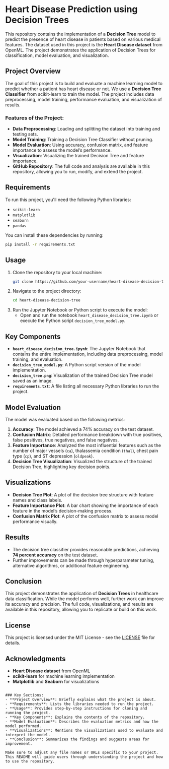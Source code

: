 # Heart Disease Prediction using Decision Trees

This repository contains the implementation of a **Decision Tree** model to predict the presence of heart disease in patients based on various medical features. The dataset used in this project is the **Heart Disease dataset** from OpenML. The project demonstrates the application of Decision Trees for classification, model evaluation, and visualization.

## Project Overview

The goal of this project is to build and evaluate a machine learning model to predict whether a patient has heart disease or not. We use a **Decision Tree Classifier** from scikit-learn to train the model. The project includes data preprocessing, model training, performance evaluation, and visualization of results.

### Features of the Project:
- **Data Preprocessing**: Loading and splitting the dataset into training and testing sets.
- **Model Training**: Training a Decision Tree Classifier without pruning.
- **Model Evaluation**: Using accuracy, confusion matrix, and feature importance to assess the model’s performance.
- **Visualization**: Visualizing the trained Decision Tree and feature importance.
- **GitHub Repository**: The full code and analysis are available in this repository, allowing you to run, modify, and extend the project.

## Requirements

To run this project, you'll need the following Python libraries:

- `scikit-learn`
- `matplotlib`
- `seaborn`
- `pandas`

You can install these dependencies by running:

```bash
pip install -r requirements.txt
```

## Usage

1. Clone the repository to your local machine:
   ```bash
   git clone https://github.com/your-username/heart-disease-decision-tree.git
   ```
2. Navigate to the project directory:
   ```bash
   cd heart-disease-decision-tree
   ```
3. Run the Jupyter Notebook or Python script to execute the model:
   - Open and run the notebook `heart_disease_decision_tree.ipynb` or execute the Python script `decision_tree_model.py`.

## Key Components

- **`heart_disease_decision_tree.ipynb`**: The Jupyter Notebook that contains the entire implementation, including data preprocessing, model training, and evaluation.
- **`decision_tree_model.py`**: A Python script version of the model implementation.
- **`decision_tree.png`**: Visualization of the trained Decision Tree model saved as an image.
- **`requirements.txt`**: A file listing all necessary Python libraries to run the project.

## Model Evaluation

The model was evaluated based on the following metrics:

1. **Accuracy**: The model achieved a 74% accuracy on the test dataset.
2. **Confusion Matrix**: Detailed performance breakdown with true positives, false positives, true negatives, and false negatives.
3. **Feature Importance**: Analyzed the most influential features such as the number of major vessels (`ca`), thalassemia condition (`thal`), chest pain type (`cp`), and ST depression (`oldpeak`).
4. **Decision Tree Visualization**: Visualized the structure of the trained Decision Tree, highlighting key decision points.

## Visualizations

- **Decision Tree Plot**: A plot of the decision tree structure with feature names and class labels.
- **Feature Importance Plot**: A bar chart showing the importance of each feature in the model’s decision-making process.
- **Confusion Matrix Plot**: A plot of the confusion matrix to assess model performance visually.

## Results

- The decision tree classifier provides reasonable predictions, achieving **74 percent accuracy** on the test dataset.
- Further improvements can be made through hyperparameter tuning, alternative algorithms, or additional feature engineering.
  
## Conclusion

This project demonstrates the application of **Decision Trees** in healthcare data classification. While the model performs well, further work can improve its accuracy and precision. The full code, visualizations, and results are available in this repository, allowing you to replicate or build on this work.

## License

This project is licensed under the MIT License - see the [LICENSE](LICENSE) file for details.

## Acknowledgments

- **Heart Disease dataset** from OpenML
- **scikit-learn** for machine learning implementation
- **Matplotlib** and **Seaborn** for visualizations
```

### Key Sections:
- **Project Overview**: Briefly explains what the project is about.
- **Requirements**: Lists the libraries needed to run the project.
- **Usage**: Provides step-by-step instructions for cloning and running the project.
- **Key Components**: Explains the contents of the repository.
- **Model Evaluation**: Describes the evaluation metrics and how the model performed.
- **Visualizations**: Mentions the visualizations used to evaluate and interpret the model.
- **Conclusion**: Summarizes the findings and suggests areas for improvement.

Make sure to adjust any file names or URLs specific to your project. This README will guide users through understanding the project and how to use the repository.
